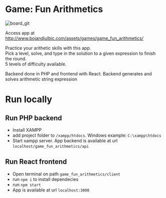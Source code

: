 # Game: Fun Arithmetics

![board_git](https://user-images.githubusercontent.com/12097459/109383916-f2bb3400-78e9-11eb-913e-438d9f8a2493.png)

Access app at http://www.bojandjulbic.com/assets/games/game_fun_arithmetics/

Practice your arithetic skills with this app. <br>
Pick a level, solve, and type in the solution to a given expression to finish the round. <br>
5 levels of difficulty available. <br>

Backend done in PHP and frontend with React. Backend generates and solves arithmetic string expression

# Run locally

## Run PHP backend
- Install XAMPP
- add project folder to `/xampp/htdocs`. Windows example: `C:\xampp\htdocs`
- Start xampp server. App backend is available at url `localhost/game_fun_arithmetics/api`

## Run React frontend
- Open terminal on path `game_fun_arithmetics/client`
- run `npm i` to install dependecies
- run `npm start`
- App is available at url `localhost:3000`
